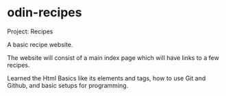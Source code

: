 # odin-recipes
Project: Recipes

A basic recipe website.

The website will consist of a main index page which will have links to a few recipes.

Learned the Html Basics like its elements and tags, how to use Git and Github, and basic
setups for programming.